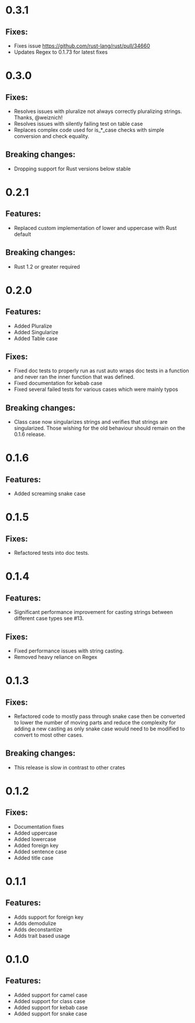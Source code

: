 # 0.3.1

## Fixes:

- Fixes issue https://github.com/rust-lang/rust/pull/34660
- Updates Regex to 0.1.73 for latest fixes

# 0.3.0

## Fixes:

- Resolves issues with pluralize not always correctly pluralizing strings.
  Thanks, @weiznich!
- Resolves issues with silently failing test on table case
- Replaces complex code used for is_*_case checks with simple conversion and
  check equality.

## Breaking changes:

- Dropping support for Rust versions below stable

# 0.2.1

## Features:

- Replaced custom implementation of lower and uppercase with Rust default

## Breaking changes:

- Rust 1.2 or greater required

# 0.2.0

## Features:

- Added Pluralize
- Added Singularize
- Added Table case

## Fixes:

- Fixed doc tests to properly run as rust auto wraps doc tests in a function and
  never ran the inner function that was defined.
- Fixed documentation for kebab case
- Fixed several failed tests for various cases which were mainly typos

## Breaking changes:

- Class case now singularizes strings and verifies that strings are
  singularized. Those wishing for the old behaviour should remain on the 0.1.6
  release.


# 0.1.6

## Features:

- Added screaming snake case

# 0.1.5

## Fixes:

- Refactored tests into doc tests.


# 0.1.4

## Features:

- Significant performance improvement for casting strings between different case
  types see #13.

## Fixes:

- Fixed performance issues with string casting.
- Removed heavy reliance on Regex


# 0.1.3

## Fixes:

- Refactored code to mostly pass through snake case then be converted to lower
  the number of moving parts and reduce the complexity for adding a new casting
  as only snake case would need to be modified to convert to most other cases.

## Breaking changes:

- This release is slow in contrast to other crates


# 0.1.2

## Fixes:

- Documentation fixes
- Added uppercase
- Added lowercase
- Added foreign key
- Added sentence case
- Added title case


# 0.1.1

## Features:
- Adds support for foreign key
- Adds demodulize
- Adds deconstantize
- Adds trait based usage


# 0.1.0

## Features:

- Added support for camel case
- Added support for class case
- Added support for kebab case
- Added support for snake case
